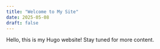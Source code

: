 ```yaml
---
title: "Welcome to My Site"
date: 2025-05-08
draft: false
---
```

Hello, this is my Hugo website! Stay tuned for more content.